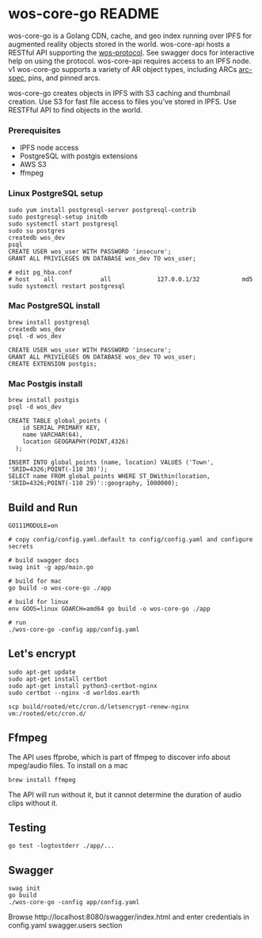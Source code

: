 # wos-core-go README #

wos-core-go is a Golang CDN, cache, and geo index running over IPFS for augmented reality objects stored in the world.  wos-core-api hosts a RESTful API supporting the [wos-protocol](https://github.com/wos-project/wos-protocol-spec).  See swagger docs for interactive help on using the protocol.  wos-core-api requires access to an IPFS node.  v1 wos-core-go supports a variety of AR object types, including ARCs [arc-spec](https://github.com/wos-project/arc-spec), pins, and pinned arcs.

wos-core-go creates objects in IPFS with S3 caching and thumbnail creation.  Use S3 for fast file access to files you've stored in IPFS.  Use RESTFful API to find objects in the world.

### Prerequisites ###
- IPFS node access
- PostgreSQL with postgis extensions
- AWS S3
- ffmpeg

### Linux PostgreSQL setup ###
```Console
sudo yum install postgresql-server postgresql-contrib
sudo postgresql-setup initdb
sudo systemctl start postgresql
sudo su postgres
createdb wos_dev
psql
CREATE USER wos_user WITH PASSWORD 'insecure';
GRANT ALL PRIVILEGES ON DATABASE wos_dev TO wos_user;

# edit pg_hba.conf 
# host    all             all             127.0.0.1/32            md5
sudo systemctl restart postgresql
```

### Mac PostgreSQL install ###
```Console
brew install postgresql 
createdb wos_dev
psql -d wos_dev

CREATE USER wos_user WITH PASSWORD 'insecure';
GRANT ALL PRIVILEGES ON DATABASE wos_dev TO wos_user;
CREATE EXTENSION postgis;
```

### Mac Postgis install ###
```Console
brew install postgis
psql -d wos_dev

CREATE TABLE global_points (
    id SERIAL PRIMARY KEY,
    name VARCHAR(64),
    location GEOGRAPHY(POINT,4326)
  );

INSERT INTO global_points (name, location) VALUES ('Town', 'SRID=4326;POINT(-110 30)');
SELECT name FROM global_points WHERE ST_DWithin(location, 'SRID=4326;POINT(-110 29)'::geography, 1000000);
```

## Build and Run ##
```Console
GO111MODULE=on

# copy config/config.yaml.default to config/config.yaml and configure secrets

# build swagger docs
swag init -g app/main.go

# build for mac
go build -o wos-core-go ./app

# build for linux
env GOOS=linux GOARCH=amd64 go build -o wos-core-go ./app

# run
./wos-core-go -config app/config.yaml
```

## Let's encrypt ##
```Console
sudo apt-get update
sudo apt-get install certbot
sudo apt-get install python3-certbot-nginx
sudo certbot --nginx -d worldos.earth

scp build/rooted/etc/cron.d/letsencrypt-renew-nginx vm:/rooted/etc/cron.d/
```

## Ffmpeg ##
The API uses ffprobe, which is part of ffmpeg to discover info about mpeg/audio files.  To install on a mac
```Console
brew install ffmpeg
```
The API will run without it, but it cannot determine the duration of audio clips without it.

## Testing ##
```Console
go test -logtostderr ./app/...
```

## Swagger ##
```Console
swag init
go build
./wos-core-go -config app/config.yaml
```
Browse http://localhost:8080/swagger/index.html and enter credentials in config.yaml swagger.users section




